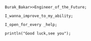     Burak_Bakar>>Engineer_of_the_Future;
    
    I_wanna_improve_to_my_ability;
    
    I_open_for_every _help;
    
    println("Good luck,see you");
